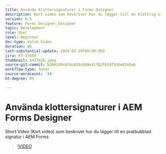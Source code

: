 ```yaml
---
title: Använda klottersignaturer i Forms Designer
description: Kort video som beskriver hur du lägger till en klottrig signatur i AEM Forms
version: 6.5
feature: Forms Designer,Designer
topic: Development
role: User
level: Beginner
doc-type: Value Video
duration: 66
last-substantial-update: 2024-02-29T00:00:00Z
jira: KT-15059
thumbnail: 3427626.jpeg
source-git-commit: b2062d9c67dc029c8d0e41f82f634f930e8249a6
workflow-type: tm+mt
source-wordcount: '34'
ht-degree: 0%

---
```



# Använda klottersignaturer i AEM Forms Designer

Short Video (Kort video) som beskriver hur du lägger till en pratbubblad signatur i AEM Forms

>[!VIDEO](https://video.tv.adobe.com/v/3427626/?learn=on)
